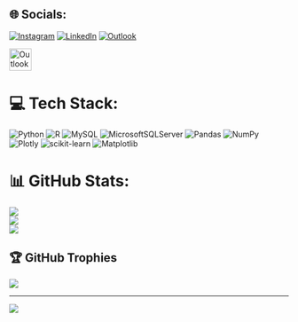 ## 🌐 Socials:
[![Instagram](https://img.shields.io/badge/Instagram-%23E4405F.svg?logo=Instagram&logoColor=white)](https://instagram.com/ppmelch) 
[![LinkedIn](https://img.shields.io/badge/LinkedIn-%230077B5.svg?logo=linkedin&logoColor=white)](https://linkedin.com/in/ppmelch)
[![Outlook](https://www.vecteezy.com/png/49116759-microsoft-outlook-icon-transparent-background.png)](mailto:jose.melchor@iteso.mx)

<a href="mailto:jose.melchor@iteso.mx">
  <img src="https://www.vecteezy.com/png/49116759-microsoft-outlook-icon-transparent-background.png" alt="Outlook" width="40">
</a>


# 💻 Tech Stack:
![Python](https://img.shields.io/badge/python-3670A0?style=for-the-badge&logo=python&logoColor=ffdd54) ![R](https://img.shields.io/badge/r-%23276DC3.svg?style=for-the-badge&logo=r&logoColor=white) ![MySQL](https://img.shields.io/badge/mysql-4479A1.svg?style=for-the-badge&logo=mysql&logoColor=white) ![MicrosoftSQLServer](https://img.shields.io/badge/Microsoft%20SQL%20Server-CC2927?style=for-the-badge&logo=microsoft%20sql%20server&logoColor=white) ![Pandas](https://img.shields.io/badge/pandas-%23150458.svg?style=for-the-badge&logo=pandas&logoColor=white) ![NumPy](https://img.shields.io/badge/numpy-%23013243.svg?style=for-the-badge&logo=numpy&logoColor=white) ![Plotly](https://img.shields.io/badge/Plotly-%233F4F75.svg?style=for-the-badge&logo=plotly&logoColor=white) ![scikit-learn](https://img.shields.io/badge/scikit--learn-%23F7931E.svg?style=for-the-badge&logo=scikit-learn&logoColor=white) ![Matplotlib](https://img.shields.io/badge/Matplotlib-%23ffffff.svg?style=for-the-badge&logo=Matplotlib&logoColor=black)
# 📊 GitHub Stats:
![](https://github-readme-stats.vercel.app/api?username=ppmelch&theme=rose&hide_border=false&include_all_commits=true&count_private=false)<br/>
![](https://nirzak-streak-stats.vercel.app/?user=ppmelch&theme=rose&hide_border=false)<br/>
![](https://github-readme-stats.vercel.app/api/top-langs/?username=ppmelch&theme=rose&hide_border=false&include_all_commits=true&count_private=false&layout=compact)

## 🏆 GitHub Trophies
![](https://github-profile-trophy.vercel.app/?username=ppmelch&theme=monokai&no-frame=true&no-bg=true&margin-w=4)

---
[![](https://visitcount.itsvg.in/api?id=ppmelch&icon=0&color=0)](https://visitcount.itsvg.in)

<!-- Proudly created with GPRM ( https://gprm.itsvg.in ) -->
